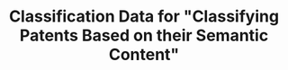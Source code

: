 ---
layout: default
citation: "\n@article{bergeaud_classification_2017,\n\ttitle = {Classification {Data}
  for \"{Classifying} {Patents} {Based} on their {Semantic} {Content}\"},\n\turl =
  {https://dataverse.harvard.edu/dataset.xhtml?persistentId=doi:10.7910/DVN/ZULMOY},\n\tabstract
  = {Classification Data for Bergeaud, Potiron and Raimbault, 2017, Classifying Patents
  Based on their Semantic Content.},\n\tlanguage = {en},\n\turldate = {2021-08-17},\n\tauthor
  = {Bergeaud, Antonin and Yoann, Potiron and Raimbault, Juste},\n\tmonth = apr,\n\tyear
  = {2017},\n\tnote = {type: dataset},\n}\n"
description: Classification Data for Bergeaud, Potiron and Raimbault, 2017, Classifying
  Patents Based on their Semantic Content.
location: https://dataverse.harvard.edu/dataset.xhtml?persistentId=doi:10.7910/DVN/ZULMOY
record_creation_timestamp: 08/17/2021, 08:40:25
shortname: classifying_patents_semantic_content
title: Classification Data for "Classifying Patents Based on their Semantic Content"
uuid: bf073285-5243-4dc6-a990-c8a8c3f79898
---
